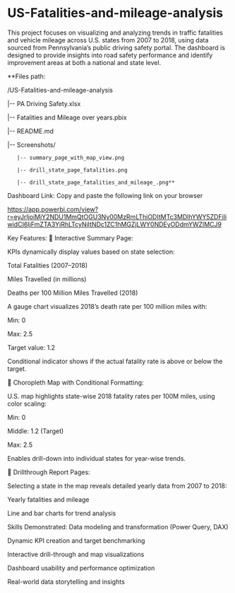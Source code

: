 # US-Fatalities-and-mileage-analysis
This project focuses on visualizing and analyzing trends in traffic fatalities and vehicle mileage across U.S. states from 2007 to 2018, using data sourced from Pennsylvania’s public driving safety portal. The dashboard is designed to provide insights into road safety performance and identify improvement areas at both a national and state level.

**Files path:

/US-Fatalities-and-mileage-analysis

  |-- PA Driving Safety.xlsx
  
  |-- Fatalities and Mileage over years.pbix
  
  |-- README.md  
  
  |-- Screenshots/
  
       |-- summary_page_with_map_view.png
       
       |-- drill_state_page_fatalities.png
       
       |-- drill_state_page_fatalities_and_mileage_.png**

Dashboard Link: Copy and paste the following link on your browser

https://app.powerbi.com/view?r=eyJrIjoiMjY2NDU1MmQtOGU3Ny00MzRmLThiODItMTc3MDlhYWY5ZDFiIiwidCI6IjFmZTA3YjRhLTcyNjItNDc1ZC1hMGZjLWY0NDEyODdmYWZlMCJ9

Key Features:
🔹 Interactive Summary Page:

KPIs dynamically display values based on state selection:

Total Fatalities (2007–2018)

Miles Travelled (in millions)

Deaths per 100 Million Miles Travelled (2018)

A gauge chart visualizes 2018’s death rate per 100 million miles with:

Min: 0

Max: 2.5

Target value: 1.2

Conditional indicator shows if the actual fatality rate is above or below the target.

🔹 Choropleth Map with Conditional Formatting:

U.S. map highlights state-wise 2018 fatality rates per 100M miles, using color scaling:

Min: 0

Middle: 1.2 (Target)

Max: 2.5

Enables drill-down into individual states for year-wise trends.

🔹 Drillthrough Report Pages:

Selecting a state in the map reveals detailed yearly data from 2007 to 2018:

Yearly fatalities and mileage

Line and bar charts for trend analysis

Skills Demonstrated:
Data modeling and transformation (Power Query, DAX)

Dynamic KPI creation and target benchmarking

Interactive drill-through and map visualizations



Dashboard usability and performance optimization

Real-world data storytelling and insights



